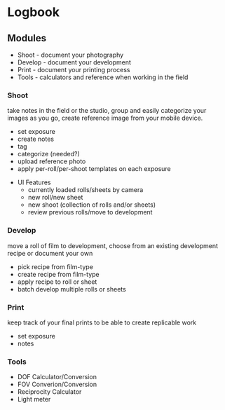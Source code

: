 # Logbook

## Modules

* Shoot - document your photography
* Develop - document your development
* Print - document your printing process
* Tools - calculators and reference when working in the field

### Shoot

take notes in the field or the studio, group and easily categorize your images as you go, create reference image from your mobile device.

* set exposure
* create notes
* tag
* categorize (needed?)
* upload reference photo
* apply per-roll/per-shoot templates on each exposure

- UI Features
  * currently loaded rolls/sheets by camera
  * new roll/new sheet
  * new shoot (collection of rolls and/or sheets)
  * review previous rolls/move to development

### Develop

move a roll of film to development, choose from an existing development recipe or document your own

* pick recipe from film-type
* create recipe from film-type
* apply recipe to roll or sheet
* batch develop multiple rolls or sheets

### Print

keep track of your final prints to be able to create replicable work

* set exposure
* notes


### Tools

* DOF Calculator/Conversion
* FOV Converion/Conversion
* Reciprocity Calculator
* Light meter
